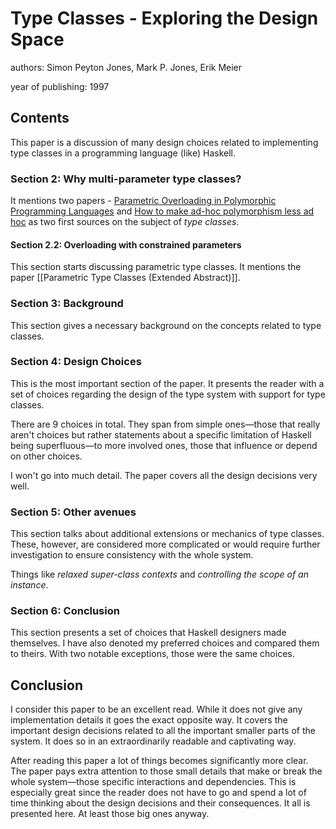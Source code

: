 # Type Classes - Exploring the Design Space

authors: Simon Peyton Jones, Mark P. Jones, Erik Meier

year of publishing: 1997


## Contents
This paper is a discussion of many design choices related to implementing type classes in a programming language (like) Haskell.


### Section 2: Why multi-parameter type classes?
It mentions two papers - [Parametric Overloading in Polymorphic Programming Languages](./parametric-overloading-in-polymorphic-programming-languages.md) and [How to make ad-hoc polymorphism less ad hoc](./how-to-make-ad-hoc-polymorphism-less-adhoc.md) as two first sources on the subject of *type classes*.


#### Section 2.2: Overloading with constrained parameters
This section starts discussing parametric type classes.
It mentions the paper [[Parametric Type Classes (Extended Abstract)]].


### Section 3: Background
This section gives a necessary background on the concepts related to type classes.


### Section 4: Design Choices
This is the most important section of the paper. It presents the reader with a set of choices regarding the design of the type system with support for type classes.

There are 9 choices in total. They span from simple ones—those that really aren't choices but rather statements about a specific limitation of Haskell being superfluous—to more involved ones, those that influence or depend on other choices.

I won't go into much detail. The paper covers all the design decisions very well.


### Section 5: Other avenues
This section talks about additional extensions or mechanics of type classes. These, however, are considered more complicated or would require further investigation to ensure consistency with the whole system.

Things like *relaxed super-class contexts* and *controlling the scope of an instance*.


### Section 6: Conclusion
This section presents a set of choices that Haskell designers made themselves.
I have also denoted my preferred choices and compared them to theirs. With two notable exceptions, those were the same choices.


## Conclusion
I consider this paper to be an excellent read. While it does not give any implementation details it goes the exact opposite way. It covers the important design decisions related to all the important smaller parts of the system. It does so in an extraordinarily readable and captivating way.

After reading this paper a lot of things becomes significantly more clear.
The paper pays extra attention to those small details that make or break the whole system—those specific interactions and dependencies.
This is especially great since the reader does not have to go and spend a lot of time thinking about the design decisions and their consequences. It all is presented here. At least those big ones anyway.
